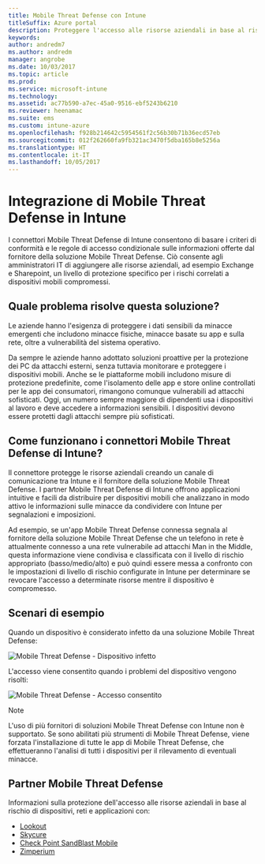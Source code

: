 ```yaml
---
title: Mobile Threat Defense con Intune
titleSuffix: Azure portal
description: Proteggere l'accesso alle risorse aziendali in base al rischio dei dispositivi
keywords: 
author: andredm7
ms.author: andredm
manager: angrobe
ms.date: 10/03/2017
ms.topic: article
ms.prod: 
ms.service: microsoft-intune
ms.technology: 
ms.assetid: ac77b590-a7ec-45a0-9516-ebf5243b6210
ms.reviewer: heenamac
ms.suite: ems
ms.custom: intune-azure
ms.openlocfilehash: f928b214642c5954561f2c56b30b71b36ecd57eb
ms.sourcegitcommit: 012f262660fa9fb321ac3470f5dba165b8e5256a
ms.translationtype: HT
ms.contentlocale: it-IT
ms.lasthandoff: 10/05/2017
---
```

# <a name="mobile-threat-defense-integration-with-intune"></a>Integrazione di Mobile Threat Defense in Intune


I connettori Mobile Threat Defense di Intune consentono di basare i criteri di conformità e le regole di accesso condizionale sulle informazioni offerte dal fornitore della soluzione Mobile Threat Defense. Ciò consente agli amministratori IT di aggiungere alle risorse aziendali, ad esempio Exchange e Sharepoint, un livello di protezione specifico per i rischi correlati a dispositivi mobili compromessi.

## <a name="what-problem-does-this-solve"></a>Quale problema risolve questa soluzione?

Le aziende hanno l'esigenza di proteggere i dati sensibili da minacce emergenti che includono minacce fisiche, minacce basate su app e sulla rete, oltre a vulnerabilità del sistema operativo.

Da sempre le aziende hanno adottato soluzioni proattive per la protezione dei PC da attacchi esterni, senza tuttavia monitorare e proteggere i dispositivi mobili. Anche se le piattaforme mobili includono misure di protezione predefinite, come l'isolamento delle app e store online controllati per le app dei consumatori, rimangono comunque vulnerabili ad attacchi sofisticati. Oggi, un numero sempre maggiore di dipendenti usa i dispositivi al lavoro e deve accedere a informazioni sensibili. I dispositivi devono essere protetti dagli attacchi sempre più sofisticati.

## <a name="how-the-intune-mobile-threat-defense-connectors-work"></a>Come funzionano i connettori Mobile Threat Defense di Intune?

Il connettore protegge le risorse aziendali creando un canale di comunicazione tra Intune e il fornitore della soluzione Mobile Threat Defense. I partner Mobile Threat Defense di Intune offrono applicazioni intuitive e facili da distribuire per dispositivi mobili che analizzano in modo attivo le informazioni sulle minacce da condividere con Intune per segnalazioni e imposizioni. 

Ad esempio, se un'app Mobile Threat Defense connessa segnala al fornitore della soluzione Mobile Threat Defense che un telefono in rete è attualmente connesso a una rete vulnerabile ad attacchi Man in the Middle, questa informazione viene condivisa e classificata con il livello di rischio appropriato (basso/medio/alto) e può quindi essere messa a confronto con le impostazioni di livello di rischio configurate in Intune per determinare se revocare l'accesso a determinate risorse mentre il dispositivo è compromesso.

## <a name="sample-scenarios"></a>Scenari di esempio

Quando un dispositivo è considerato infetto da una soluzione Mobile Threat Defense:

![Mobile Threat Defense - Dispositivo infetto](./media/MTD-image-1.png)

L'accesso viene consentito quando i problemi del dispositivo vengono risolti:

![Mobile Threat Defense - Accesso consentito](./media/MTD-image-2.png)

> [!NOTE] 
> L'uso di più fornitori di soluzioni Mobile Threat Defense con Intune non è supportato. Se sono abilitati più strumenti di Mobile Threat Defense, viene forzata l'installazione di tutte le app di Mobile Threat Defense, che effettueranno l'analisi di tutti i dispositivi per il rilevamento di eventuali minacce.

## <a name="mobile-threat-defense-partners"></a>Partner Mobile Threat Defense

Informazioni sulla protezione dell'accesso alle risorse aziendali in base al rischio di dispositivi, reti e applicazioni con:

- [Lookout](lookout-mobile-threat-defense-connector.md)
- [Skycure](skycure-mobile-threat-defense-connector.md)
- [Check Point SandBlast Mobile](checkpoint-sandblast-mobile-mobile-threat-defense-connector.md)
- [Zimperium](zimperium-mobile-threat-defense-connector.md)
